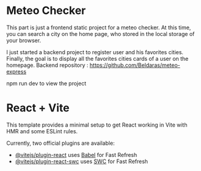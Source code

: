 # Meteo Checker

This part is just a frontend static project for a meteo checker.
At this time, you can search a city on the home page, who stored in the local storage of your browser.

I just started a backend project to register user and his favorites cities. Finally, the goal is to display all the favorites cities cards of a user on the homepage.
Backend repository : https://github.com/Beldaras/meteo-express

npm run dev to view the project

# React + Vite

This template provides a minimal setup to get React working in Vite with HMR and some ESLint rules.

Currently, two official plugins are available:

- [@vitejs/plugin-react](https://github.com/vitejs/vite-plugin-react/blob/main/packages/plugin-react/README.md) uses [Babel](https://babeljs.io/) for Fast Refresh
- [@vitejs/plugin-react-swc](https://github.com/vitejs/vite-plugin-react-swc) uses [SWC](https://swc.rs/) for Fast Refresh
